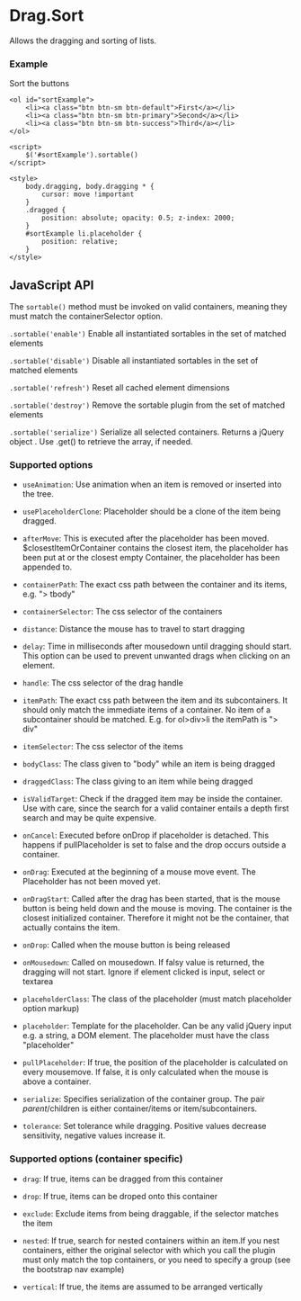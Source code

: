 # Drag.Sort

Allows the dragging and sorting of lists.

### Example

Sort the buttons

    <ol id="sortExample">
        <li><a class="btn btn-sm btn-default">First</a></li>
        <li><a class="btn btn-sm btn-primary">Second</a></li>
        <li><a class="btn btn-sm btn-success">Third</a></li>
    </ol>

    <script>
        $('#sortExample').sortable()
    </script>

    <style>
        body.dragging, body.dragging * {
            cursor: move !important
        }
        .dragged {
            position: absolute; opacity: 0.5; z-index: 2000;
        }
        #sortExample li.placeholder {
            position: relative;
        }
    </style>

## JavaScript API

The `sortable()` method must be invoked on valid containers, meaning they must match the containerSelector option.

`.sortable('enable')`
Enable all instantiated sortables in the set of matched elements

`.sortable('disable')`
Disable all instantiated sortables in the set of matched elements

`.sortable('refresh')`
Reset all cached element dimensions

`.sortable('destroy')`
Remove the sortable plugin from the set of matched elements

`.sortable('serialize')`
Serialize all selected containers. Returns a jQuery object . Use .get() to retrieve the array, if needed.

### Supported options

- `useAnimation`: Use animation when an item is removed or inserted into the tree.

- `usePlaceholderClone`: Placeholder should be a clone of the item being dragged.

- `afterMove`: This is executed after the placeholder has been moved. $closestItemOrContainer contains the closest item, the placeholder has been put at or the closest empty Container, the placeholder has been appended to.

- `containerPath`: The exact css path between the container and its items, e.g. "> tbody"

- `containerSelector`: The css selector of the containers

- `distance`: Distance the mouse has to travel to start dragging

- `delay`: Time in milliseconds after mousedown until dragging should start. This option can be used to prevent unwanted drags when clicking on an element.

- `handle`: The css selector of the drag handle

- `itemPath`: The exact css path between the item and its subcontainers. It should only match the immediate items of a container. No item of a subcontainer should be matched. E.g. for ol>div>li the itemPath is "> div"

- `itemSelector`: The css selector of the items

- `bodyClass`: The class given to "body" while an item is being dragged

- `draggedClass`: The class giving to an item while being dragged

- `isValidTarget`: Check if the dragged item may be inside the container. Use with care, since the search for a valid container entails a depth first search and may be quite expensive.

- `onCancel`: Executed before onDrop if placeholder is detached. This happens if pullPlaceholder is set to false and the drop occurs outside a container.

- `onDrag`: Executed at the beginning of a mouse move event. The Placeholder has not been moved yet.

- `onDragStart`: Called after the drag has been started, that is the mouse button is being held down and the mouse is moving. The container is the closest initialized container. Therefore it might not be the container, that actually contains the item.

- `onDrop`: Called when the mouse button is being released

- `onMousedown`: Called on mousedown. If falsy value is returned, the dragging will not start. Ignore if element clicked is input, select or textarea

- `placeholderClass`: The class of the placeholder (must match placeholder option markup)

- `placeholder`: Template for the placeholder. Can be any valid jQuery input e.g. a string, a DOM element. The placeholder must have the class "placeholder"

- `pullPlaceholder`: If true, the position of the placeholder is calculated on every mousemove. If false, it is only calculated when the mouse is above a container.

- `serialize`: Specifies serialization of the container group. The pair $parent/$children is either container/items or item/subcontainers.

- `tolerance`: Set tolerance while dragging. Positive values decrease sensitivity, negative values increase it.

### Supported options (container specific)

- `drag`: If true, items can be dragged from this container

- `drop`: If true, items can be droped onto this container

- `exclude`: Exclude items from being draggable, if the selector matches the item

- `nested`: If true, search for nested containers within an item.If you nest containers, either the original selector with which you call the plugin must only match the top containers, or you need to specify a group (see the bootstrap nav example)

- `vertical`: If true, the items are assumed to be arranged vertically
